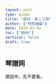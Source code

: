 ```yaml
---
layout: post
type: qinpu
title: "總目｜弟二三冊"
author: ["柯棋瀚編"]
date: 2019-01-02
toc: ["冊00"]
vertical: false
draft: true
---
```


## 琴譜网

建設中，先不要看。
